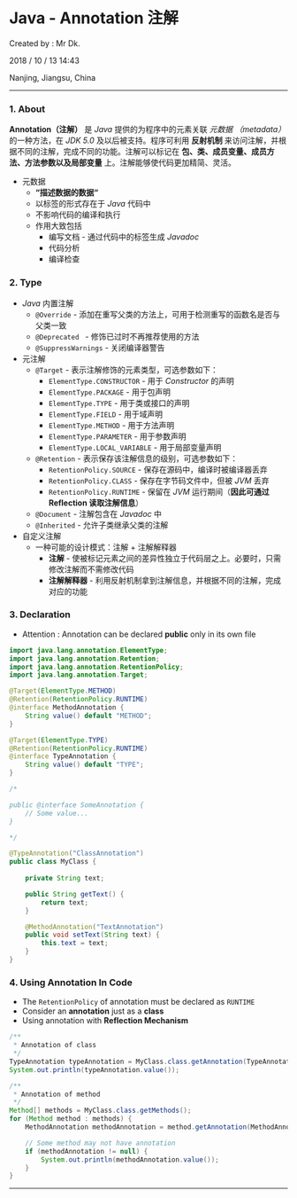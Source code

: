 # Java - Annotation 注解

Created by : Mr Dk.

2018 / 10 / 13 14:43

Nanjing, Jiangsu, China

---

### 1. About

__Annotation（注解）__ 是 _Java_ 提供的为程序中的元素关联 _元数据 （metadata）_ 的一种方法，在 _JDK 5.0_ 及以后被支持。程序可利用 __反射机制__ 来访问注解，并根据不同的注解，完成不同的功能。注解可以标记在 __包、类、成员变量、成员方法、方法参数以及局部变量__ 上。注解能够使代码更加精简、灵活。

* 元数据
  * __“描述数据的数据“__
  * 以标签的形式存在于 _Java_ 代码中
  * 不影响代码的编译和执行
  * 作用大致包括
    * 编写文档 - 通过代码中的标签生成 _Javadoc_
    * 代码分析
    * 编译检查

### 2. Type

* _Java_ 内置注解
  * `@Override` - 添加在重写父类的方法上，可用于检测重写的函数名是否与父类一致
  * `@Deprecated ` - 修饰已过时不再推荐使用的方法
  * `@SuppressWarnings` - 关闭编译器警告
* 元注解
  * `@Target` - 表示注解修饰的元素类型，可选参数如下：
    * `ElementType.CONSTRUCTOR` - 用于 _Constructor_ 的声明
    * `ElementType.PACKAGE` - 用于包声明
    * `ElementType.TYPE` - 用于类或接口的声明
    * `ElementType.FIELD` - 用于域声明
    * `ElementType.METHOD` - 用于方法声明
    * `ElementType.PARAMETER` - 用于参数声明
    * `ElementType.LOCAL_VARIABLE` - 用于局部变量声明
  * `@Retention` - 表示保存该注解信息的级别，可选参数如下：
    * `RetentionPolicy.SOURCE`  - 保存在源码中，编译时被编译器丢弃
    * `RetentionPolicy.CLASS` - 保存在字节码文件中，但被 _JVM_ 丢弃
    * `RetentionPolicy.RUNTIME` - 保留在 _JVM_ 运行期间（__因此可通过 Reflection 读取注解信息__）
  * `@Document` - 注解包含在 _Javadoc_ 中
  * `@Inherited` - 允许子类继承父类的注解
* 自定义注解
  * 一种可能的设计模式：注解 + 注解解释器
    * __注解__ - 使被标记元素之间的差异性独立于代码层之上。必要时，只需修改注解而不需修改代码
    * __注解解释器__ - 利用反射机制拿到注解信息，并根据不同的注解，完成对应的功能

### 3. Declaration

* Attention : Annotation can be declared __public__ only in its own file

```java
import java.lang.annotation.ElementType;
import java.lang.annotation.Retention;
import java.lang.annotation.RetentionPolicy;
import java.lang.annotation.Target;

@Target(ElementType.METHOD)
@Retention(RetentionPolicy.RUNTIME)
@interface MethodAnnotation {
    String value() default "METHOD";
}

@Target(ElementType.TYPE)
@Retention(RetentionPolicy.RUNTIME)
@interface TypeAnnotation {
    String value() default "TYPE";
}

/*

public @interface SomeAnnotation {
    // Some value...
}

*/

@TypeAnnotation("ClassAnnotation")
public class MyClass {
    
    private String text;

    public String getText() {
        return text;
    }

    @MethodAnnotation("TextAnnotation")
    public void setText(String text) {
        this.text = text;
    }
}
```

### 4. Using Annotation In Code

* The `RetentionPolicy` of annotation must be declared as `RUNTIME`
* Consider an __annotation__ just as a __class__
* Using annotation with __Reflection Mechanism__

```java
/**
 * Annotation of class
 */
TypeAnnotation typeAnnotation = MyClass.class.getAnnotation(TypeAnnotation.class);
System.out.println(typeAnnotation.value());

/**
 * Annotation of method
 */
Method[] methods = MyClass.class.getMethods();
for (Method method : methods) {
    MethodAnnotation methodAnnotation = method.getAnnotation(MethodAnnotation.class);

    // Some method may not have annotation
    if (methodAnnotation != null) {
        System.out.println(methodAnnotation.value());
    }
}
```

---

